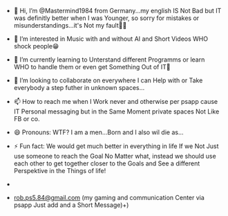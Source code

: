 - 👋 Hi, I’m @Mastermind1984 from Germany...my english IS Not Bad but IT was definitly better when I was Younger, so sorry for mistakes or misunderstandings...it's Not my fault🫣😛
- 👀 I’m interested in Music with and without AI and Short Videos WHO shock people😁
- 🌱 I’m currently learning to Unterstand different Programms or learn WHO to handle them or even get Something Out of IT🙈
- 💞️ I’m looking to collaborate on everywhere I can Help with or Take everybody a step futher in unknown spaces...
- 📫 How to reach me when I Work never and otherwise per psapp cause IT Personal messaging but in the Same Moment private spaces Not Like FB or co.

- 😄 Pronouns: WTF? I am a men...Born and I also wil die as...
- ⚡ Fun fact: We would get much better in everything in life If we Not Just use someone to reach the Goal No Matter what, instead we should use each other to get together closer to the Goals and See a different Perspektive in the Things of life!
- 

- rob.ps5.84@gmail.com (my gaming and communication Center via psapp Just add and a Short Message)+)
<!---
Mastermind1984/Mastermind1984 is a ✨ special ✨ repository because its `README.md` (this file) appears on your GitHub profile.
You can click the Preview link to take a look at your changes.
--->
